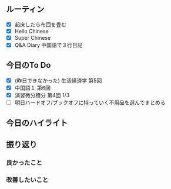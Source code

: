 ## ルーティン
- [x] 起床したら布団を畳む
- [x] Hello Chinese
- [x] Super Chinese
- [x] Q&A Diary 中国語で３行日記
## 今日のTo Do
- [x] (昨日できなかった) 生活経済学 第5回
- [x] 中国語１ 第6回
- [x] 演習微分積分 第4回 1/3
- [ ] 明日ハードオフ/ブックオフに持っていく不用品を選んでまとめる
## 今日のハイライト
## 振り返り
### 良かったこと
### 改善したいこと
